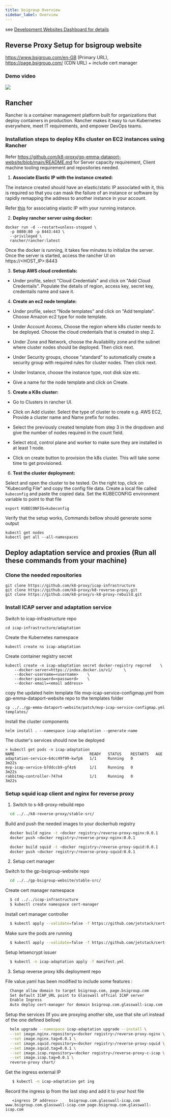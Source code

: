 ```yaml
---
title: bsigroup Overview
sidebar_label: Overview
---
```


see [Development Websites Dashboard for details](../../dashboards/websites/development.md)

## Reverse Proxy Setup for bsigroup website

https://www.bsigroup.com/en-GB (Primary URL), https://page.bsigroup.com/ (CDN URL) + include cert manager

### Demo video
[![](http://img.youtube.com/vi/_wX4vB6ByJI/0.jpg)](http://www.youtube.com/watch?v=_wX4vB6ByJI "BSIGROUP demo")


## Rancher

Rancher is a container management platform built for organizations that deploy containers in production. Rancher makes it easy to run Kubernetes everywhere, meet IT requirements, and empower DevOps teams.

### Installation steps to deploy K8s cluster on EC2 instances using Rancher
Refer https://github.com/k8-proxy/gp-emma-dataport-website/blob/main/README.md for Server capacity requirement, Client machine tooling requirement and repositories needed.

1. **Associate Elastic IP with the instance created:**

The instance created should have an elastic/static IP associated with it, this is required so that you can mask the failure of an instance or software by rapidly remapping the address to another instance in your account.

Refer [this](https://docs.aws.amazon.com/AWSEC2/latest/UserGuide/elastic-ip-addresses-eip.html#using-instance-addressing-eips-associating) for associating elastic IP with your running instance.

2. **Deploy rancher server using docker:**

```
docker run -d --restart=unless-stopped \
  -p 8080:80 -p 8443:443 \
  --privileged \
  rancher/rancher:latest
```

Once the docker is running, it takes few minutes to initialize the server. Once the server is started, access the rancher UI on https://<HOST_IP>:8443

3. **Setup AWS cloud credentials:**

  - Under profile, select "Cloud Credentials" and click on "Add Cloud Credentails". Populate the details of region, access key, secret key, credentails name and save it.

4. **Create an ec2 node template:**

  - Under profile, select "Node templates" and click on "Add template". Choose Amazon ec2 type for node template. 

  - Under Account Access, Choose the region where k8s cluster needs to be deployed. Choose the cloud credentails that is created in step 2.

  - Under Zone and Network, choose the Availability zone and the subnet where cluster nodes should be deployed. Then click next.

  - Under Security groups, choose "standard" to automatically create a security group with required rules for cluster nodes. Then click next.

  - Under Instance, choose the instance type, root disk size etc.

  - Give a name for the node template and click on Create.


5. **Create a K8s cluster:**

  - Go to Clusters in rancher UI.

  - Click on Add cluster. Select the type of cluster to create e.g. AWS EC2, Provide a cluster name and Name prefix for nodes.

  - Select the previously created template from step 3 in the dropdown and give the number of nodes required in the count field.

  - Select etcd, control plane and worker to make sure they are installed in at least 1 node.

  - Click on create button to provision the k8s cluster. This will take some time to get provisioned.


6. **Test the cluster deployment:**

Select and open the cluster to be tested. On the right top, click on "Kubeconfig File" and copy the config file data.
Create a local file called `kubeconfig` and paste the copied data.
Set the KUBECONFIG environment variable to point to that file

```
export KUBECONFIG=kubeconfig
``` 

Verify that the setup works, Commands bellow should generate some output

```
kubectl get nodes
kubectl get all --all-namespaces
``` 

## Deploy adaptation service and proxies (Run all these commands from your machine)

### Clone the needed repositories
```
git clone https://github.com/k8-proxy/icap-infrastructure
git clone https://github.com/k8-proxy/k8-reverse-proxy.git
git clone https://github.com/k8-proxy/s-k8-proxy-rebuild.git
```
### Install ICAP server and adaptation service

Switch to icap-infrastructure repo  
```
cd icap-infrastructure/adaptation
```

Create the Kubernetes namespace
```
kubectl create ns icap-adaptation
```

Create container registry secret
```
kubectl create -n icap-adaptation secret docker-registry regcred	\ 
	--docker-server=https://index.docker.io/v1/ 	\
	--docker-username=<username>	\
	--docker-password=<password>	\
	--docker-email=<email address>
```

copy the updated helm template file mvp-icap-service-configmap.yml from gp-emma-dataport-website repo to the templates folder 
```
cp ../../gp-emma-dataport-website/patch/mvp-icap-service-configmap.yml templates/
```

Install the cluster components
```
helm install . --namespace icap-adaptation --generate-name
```

The cluster's services should now be deployed
```
> kubectl get pods -n icap-adaptation
NAME                                 READY   STATUS    RESTARTS   AGE
adaptation-service-64cc49f99-kwfp6   1/1     Running   0          3m22s
mvp-icap-service-b7ddccb9-gf4z6      1/1     Running   0          3m22s
rabbitmq-controller-747n4            1/1     Running   0          3m22s
```
### Setup squid icap client and nginx for reverse proxy

1. Switch to s-k8-proxy-rebuild repo

  ```bash
    cd ../../k8-reverse-proxy/stable-src/
  ```

Build and push the needed images to your dockerhub registry
  ```bash
    docker build nginx -t <docker registry>/reverse-proxy-nginx:0.0.1
    docker push <docker registry>/reverse-proxy-nginx:0.0.1

    docker build squid -t <docker registry>/reverse-proxy-squid:0.0.1
    docker push <docker registry>/reverse-proxy-squid:0.0.1
  ```
2. Setup cert manager

Switch to the gp-bsigroup-website repo
  ```bash
    cd ../../gp-bsigroup-website/stable-src/
  ```
Create cert manager namespace
  ```bash
    $ cd ../../icap-infrastructure
    $ kubectl create namespace cert-manager
  ```

Install cert manager controller
  ```bash
    $ kubectl apply --validate=false -f https://github.com/jetstack/cert-manager/releases/download/v0.12.0/cert-manager.yaml
  ```

Make sure the pods are running
  ```bash
    $ kubectl apply --validate=false -f https://github.com/jetstack/cert-manager/releases/download/v0.12.0/cert-manager.yaml
  ```

Setup letsencrypt issuer
  ```bash
    $ kubectl -n icap-adaptation apply -f manifest.yml
  ```
3. Setup reverse proxy k8s deployment repo

File value.yaml has been modified to include some features :

  ```bash
    Change allow domain to target bsigroup.com, page.bsigroup.com
    Set default ICAP_URL point to Glasswall offcial ICAP server
    Enable Ingress
    Auto deploy cert-manager for domain bsigroup.com.glasswall-icap.com
  ```
Setup the services (If you are proxying another site, use that site url instead of the one defined bellow)
  ```bash
    helm upgrade --namespace icap-adaptation upgrade --install \
	--set image.nginx.repository=<docker registry>/reverse-proxy-nginx \
	--set image.nginx.tag=0.0.1 \
	--set image.squid.repository=<docker registry>/reverse-proxy-squid \
	--set image.squid.tag=0.0.1 \
	--set image.icap.repository=<docker registry>/reverse-proxy-c-icap \
	--set image.icap.tag=0.0.1 \
	reverse-proxy chart/
  ```
Get the ingress external IP
 ```bash
    $ kubectl -n icap-adaptation get ing
  ```  

Record the ingress ip from the last step and add it to your host file
 ```
    <ingress IP address>	 bsigroup.com.glasswall-icap.com www.bsigroup.com.glasswall-icap.com page.bsigroup.com.glasswall-icap.com

